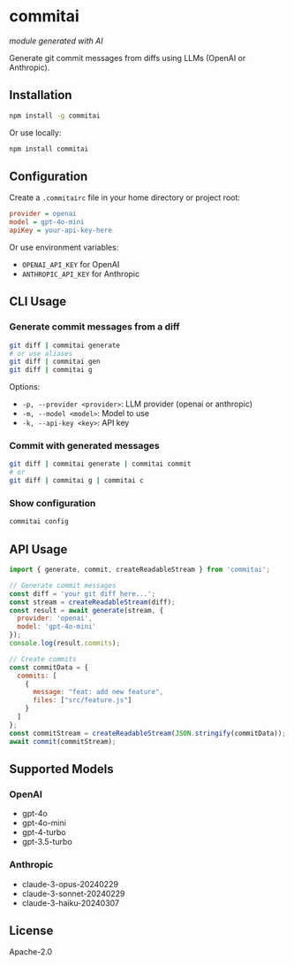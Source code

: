 # commitai

_module generated with AI_

Generate git commit messages from diffs using LLMs (OpenAI or Anthropic).

## Installation

```bash
npm install -g commitai
```

Or use locally:

```bash
npm install commitai
```

## Configuration

Create a `.commitairc` file in your home directory or project root:

```ini
provider = openai
model = gpt-4o-mini
apiKey = your-api-key-here
```

Or use environment variables:
- `OPENAI_API_KEY` for OpenAI
- `ANTHROPIC_API_KEY` for Anthropic

## CLI Usage

### Generate commit messages from a diff

```bash
git diff | commitai generate
# or use aliases
git diff | commitai gen
git diff | commitai g
```

Options:
- `-p, --provider <provider>`: LLM provider (openai or anthropic)
- `-m, --model <model>`: Model to use
- `-k, --api-key <key>`: API key

### Commit with generated messages

```bash
git diff | commitai generate | commitai commit
# or
git diff | commitai g | commitai c
```

### Show configuration

```bash
commitai config
```

## API Usage

```javascript
import { generate, commit, createReadableStream } from 'commitai';

// Generate commit messages
const diff = 'your git diff here...';
const stream = createReadableStream(diff);
const result = await generate(stream, {
  provider: 'openai',
  model: 'gpt-4o-mini'
});
console.log(result.commits);

// Create commits
const commitData = {
  commits: [
    {
      message: "feat: add new feature",
      files: ["src/feature.js"]
    }
  ]
};
const commitStream = createReadableStream(JSON.stringify(commitData));
await commit(commitStream);
```

## Supported Models

### OpenAI
- gpt-4o
- gpt-4o-mini
- gpt-4-turbo
- gpt-3.5-turbo

### Anthropic
- claude-3-opus-20240229
- claude-3-sonnet-20240229
- claude-3-haiku-20240307

## License

Apache-2.0